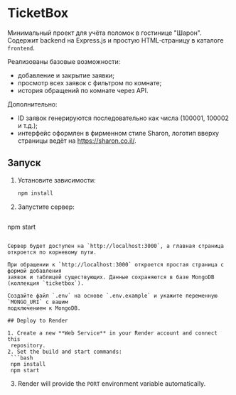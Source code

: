 # TicketBox

Минимальный проект для учёта поломок в гостинице "Шарон". Содержит backend на Express.js и
простую HTML‑страницу в каталоге `frontend`.

Реализованы базовые возможности:

- добавление и закрытие заявки;
- просмотр всех заявок с фильтром по комнате;
- история обращений по комнате через API.

Дополнительно:

- ID заявок генерируются последовательно как числа (100001, 100002 и т.д.);
- интерфейс оформлен в фирменном стиле Sharon, логотип вверху страницы ведёт на https://sharon.co.il/.

## Запуск

1. Установите зависимости:
   ```bash
   npm install
   ```
2. Запустите сервер:
   ```bash
  npm start
  ```

Сервер будет доступен на `http://localhost:3000`, а главная страница откроется по корневому пути.

При обращении к `http://localhost:3000` откроется простая страница с формой добавления
заявок и таблицей существующих. Данные сохраняются в базе MongoDB (коллекция `ticketbox`).

Создайте файл `.env` на основе `.env.example` и укажите переменную `MONGO_URI` с вашим
подключением к MongoDB.

## Deploy to Render

1. Create a new **Web Service** in your Render account and connect this
   repository.
2. Set the build and start commands:
   ```bash
   npm install
   npm start
   ```
3. Render will provide the `PORT` environment variable automatically.
